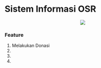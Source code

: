 # Sistem Informasi OSR

<p align="center"><img src ="http://takeupskills.com/wp-content/uploads/2017/02/asp.net-MVC.png"/></div>

### Feature
1. Melakukan Donasi
2. 
3. 
4. 
